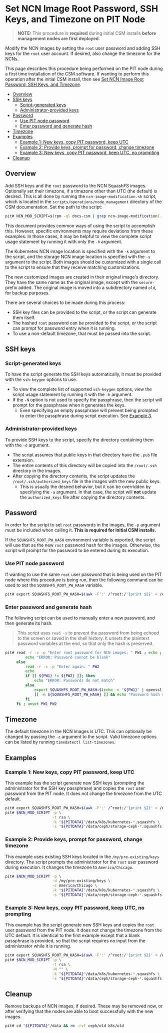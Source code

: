 # Set NCN Image Root Password, SSH Keys, and Timezone on PIT Node

> **NOTE:** This procedure is **required** during initial CSM installs **before management nodes are first deployed**.

Modify the NCN images by setting the `root` user password and adding SSH keys for the `root` user account.
If desired, also change the timezone for the NCNs.

This page describes this procedure being performed on the PIT node during a first time installation of the CSM software.
If wanting to perform this operation after the initial CSM install, then
see [Set NCN Image Root Password, SSH Keys, and Timezone](Change_NCN_Image_Root_Password_and_SSH_Keys.md).

- [Overview](#overview)
- [SSH keys](#ssh-keys)
  - [Script-generated keys](#script-generated-keys)
  - [Administrator-provided keys](#administrator-provided-keys)
- [Password](#password)
  - [Use PIT node password](#use-pit-node-password)
  - [Enter password and generate hash](#enter-password-and-generate-hash)
- [Timezone](#timezone)
- [Examples](#examples)
  - [Example 1: New keys, copy PIT password, keep UTC](#example-1-new-keys-copy-pit-password-keep-utc)
  - [Example 2: Provide keys, prompt for password, change timezone](#example-2-provide-keys-prompt-for-password-change-timezone)
  - [Example 3: New keys, copy PIT password, keep UTC, no prompting](#example-3-new-keys-copy-pit-password-keep-utc-no-prompting)
- [Cleanup](#cleanup)

## Overview

Add SSH keys and the `root` password to the NCN SquashFS images. Optionally set their timezone, if a timezone other than UTC
(the default) is desired. This is all done by running the `ncn-image-modification.sh` script, which is located in the `scripts/operations/node_management` directory of the CSM documentation. Set the path to the script:

```bash
pit# NCN_MOD_SCRIPT=$(rpm -ql docs-csm | grep ncn-image-modification[.]sh)
```

This document provides common ways of using the script to accomplish this. However, specific environments may require
deviations from these examples. In those cases, it may be helpful to view the complete script usage statement by running
it with only the `-h` argument.

The Kubernetes NCN image location is specified with the `-k` argument to the script, and the storage NCN image location is
specified with the `-s` argument to the script. Both images should be customized with a single call to the script to ensure that
they receive matching customizations.

The new customized images are created in their original image's directory. They have the same name as the original image, except
with the `secure-` prefix added. The original image is moved into a subdirectory named `old`, for backup purposes.

There are several choices to be made during this process:

- SSH key files can be provided to the script, or the script can generate them itself.
- The hashed `root` password can be provided to the script, or the script can prompt for password entry when it is running.
- To use a non-default timezone, that must be passed into the script.

## SSH keys

### Script-generated keys

To have the script generate the SSH keys automatically, it must be provided with the `ssh-keygen` options to use.

- To view the complete list of supported `ssh-keygen` options, view the script usage statement by running it with the `-h` argument.
- If the `-N` option is not used to specify the passphrase, then the script will prompt for the passphrase when it generates the keys.
  - Even specifying an empty passphrase will prevent being prompted to enter the passphrase during script execution.
    See [Example 3](#example-3-new-keys-copy-pit-password-keep-utc-no-prompting).

### Administrator-provided keys

To provide SSH keys to the script, specify the directory containing them with the `-d` argument.

- The script assumes that public keys in that directory have the `.pub` file extension.
- The entire contents of this directory will be copied into the `/root/.ssh` directory in the images.
- After copying the directory contents, the script updates the `/root/.ssh/authorized_keys` file in the images
  with the new public keys.
  - This is usually the desired behavior, but it can be overridden by specifying the `-a` argument. In that
    case, the script will **not** update the `authorized_keys` file after copying the directory contents.

## Password

In order for the script to set `root` passwords in the images, the `-p` argument must be included when calling it. **This is
required for initial CSM installs.**

If the `SQUASHFS_ROOT_PW_HASH` environment variable is exported, the script will use that as the new `root` password hash for the images.
Otherwise, the script will prompt for the password to be entered during its execution.

### Use PIT node password

If wanting to use the same `root` user password that is being used on the PIT node where this procedure is being run, then
the following command can be used to set the `SQUASHFS_ROOT_PW_HASH` variable.

```bash
pit# export SQUASHFS_ROOT_PW_HASH=$(awk -F':' /^root:/'{print $2}' < /etc/shadow)
```

### Enter password and generate hash

The following script can be used to manually enter a new password, and then generate its hash.

> This script uses `read -s` to prevent the password from being echoed to the screen or saved
> in the shell history. It unsets the plaintext password variables at the end, so that only
> the hash is preserved.

```bash
pit# read -r -s -p "Enter root password for NCN images: " PW1 ; echo ; if [[ -z ${PW1} ]]; then
         echo "ERROR: Password cannot be blank"
     else
         read -r -s -p "Enter again: " PW2
         echo
         if [[ ${PW1} != ${PW2} ]]; then
             echo "ERROR: Passwords do not match"
         else
             export SQUASHFS_ROOT_PW_HASH=$(echo -n "${PW1}" | openssl passwd -6 -salt $(< /dev/urandom tr -dc _A-Z-a-z-0-9 | head -c4) --stdin)
             [[ -n ${SQUASHFS_ROOT_PW_HASH} ]] && echo "Password hash set and exported" || echo "ERROR: Problem generating hash"
         fi
     fi ; unset PW1 PW2
```

## Timezone

The default timezone in the NCN images is UTC. This can optionally be changed by passing the `-z` argument to the
script. Valid timezone options can be listed by running `timedatectl list-timezones`.

## Examples

### Example 1: New keys, copy PIT password, keep UTC

This example has the script generate new SSH keys (prompting the administrator for the SSH key passphrase) and
copies the `root` user password from the PIT node. It does not change the timezone from the UTC default.

```bash
pit# export SQUASHFS_ROOT_PW_HASH=$(awk -F':' /^root:/'{print $2}' < /etc/shadow)
pit# $NCN_MOD_SCRIPT -p \
                     -t rsa \
                     -k "${PITDATA}"/data/k8s/kubernetes-*.squashfs \
                     -s "${PITDATA}"/data/ceph/storage-ceph-*.squashfs
```

### Example 2: Provide keys, prompt for password, change timezone

This example uses existing SSH keys located in the `/my/pre-existing/keys` directory. The script prompts the
administrator for the `root` user password during execution. It changes the timezone to `America/Chicago`.

```bash
pit# $NCN_MOD_SCRIPT -p \
                     -d /my/pre-existing/keys \
                     -z America/Chicago \
                     -k "${PITDATA}"/data/k8s/kubernetes-*.squashfs \
                     -s "${PITDATA}"/data/ceph/storage-ceph-*.squashfs
```

### Example 3: New keys, copy PIT password, keep UTC, no prompting

This example has the script generate new SSH keys and copies the `root` user password from the PIT node. It does
not change the timezone from the UTC default. It is identical to the first example except that a blank passphrase
is provided, so that the script requires no input from the administrator while it is running.

```bash
pit# export SQUASHFS_ROOT_PW_HASH=$(awk -F':' /^root:/'{print $2}' < /etc/shadow)
pit# $NCN_MOD_SCRIPT -p \
                     -t rsa \
                     -N "" \
                     -k "${PITDATA}"/data/k8s/kubernetes-*.squashfs \
                     -s "${PITDATA}"/data/ceph/storage-ceph-*.squashfs
```

## Cleanup

Remove backups of NCN images, if desired. These may be removed now, or after verifying that the nodes are able to boot
successfully with the new images.

```bash
pit# cd "${PITDATA}"/data && rm -rvf ceph/old k8s/old
```
